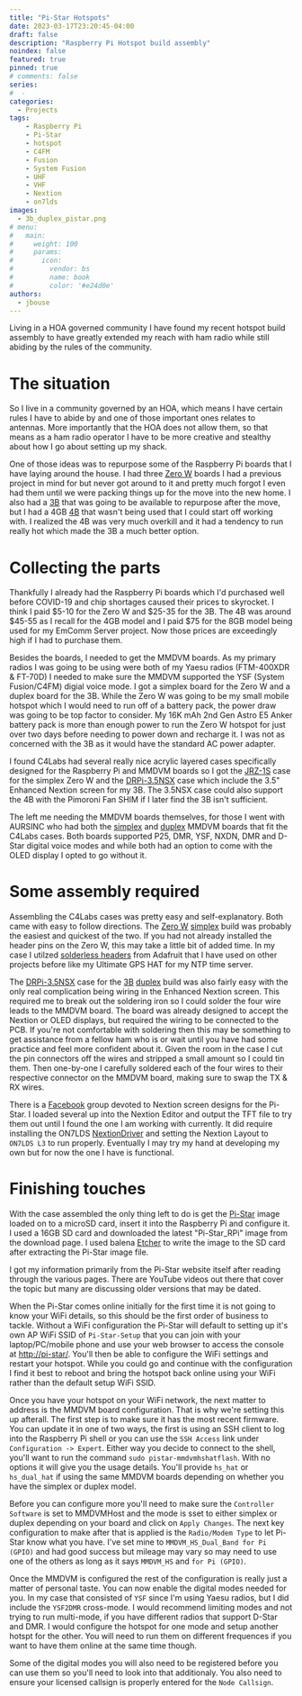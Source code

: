 ```yaml
---
title: "Pi-Star Hotspots"
date: 2023-03-17T23:20:45-04:00
draft: false
description: "Raspberry Pi Hotspot build assembly"
noindex: false
featured: true
pinned: true
# comments: false
series:
#  - 
categories:
  - Projects
tags:
    - Raspberry Pi
    - Pi-Star
    - hotspot
    - C4FM
    - Fusion
    - System Fusion
    - UHF
    - VHF
    - Nextion
    - on7lds
images:
  - 3b_duplex_pistar.png
# menu:
#   main:
#     weight: 100
#     params:
#       icon:
#         vendor: bs
#         name: book
#         color: '#e24d0e'
authors:
  - jbouse
---
```


Living in a HOA governed community I have found my recent hotspot build
assembly to have greatly extended my reach with ham radio while still
abiding by the rules of the community.

<!--more-->

# The situation

So I live in a community governed by an HOA, which means I have certain
rules I have to abide by and one of those important ones relates to antennas. More importantly that the HOA does not allow them, so that means
as a ham radio operator I have to be more creative and stealthy about how
I go about setting up my shack.

One of those ideas was to repurpose some of the Raspberry Pi boards that
I have laying around the house. I had three [Zero W] boards I had a previous
project in mind for but never got around to it and pretty much forgot I
even had them until we were packing things up for the move into the new
home. I also had a [3B] that was going to be available to repurpose after
the move, but I had a 4GB [4B] that wasn't being used that I could start off
working with. I realized the 4B was very much overkill and it had a
tendency to run really hot which made the 3B a much better option.

# Collecting the parts

Thankfully I already had the Raspberry Pi boards which I'd purchased well
before COVID-19 and chip shortages caused their prices to skyrocket. I
think I paid $5-10 for the Zero W and $25-35 for the 3B. The 4B was around $45-55 as I recall for the 4GB model and I paid $75 for the 8GB
model being used for my EmComm Server project. Now those prices are
exceedingly high if I had to purchase them.

Besides the boards, I needed to get the MMDVM boards. As my primary radios
I was going to be using were both of my Yaesu radios (FTM-400XDR & FT-70D)
I needed to make sure the MMDVM supported the YSF (System Fusion/C4FM)
digial voice mode. I got a simplex board for the Zero W and a duplex board
for the 3B. While the Zero W was going to be my small mobile hotspot which
I would need to run off of a battery pack, the power draw was going to be
top factor to consider. My 16K mAh 2nd Gen Astro E5 Anker battery pack is
more than enough power to run the Zero W hotspot for just over two days
before needing to power down and recharge it. I was not as concerned with
the 3B as it would have the standard AC power adapter.

I found C4Labs had several really nice acrylic layered cases specifically
designed for the Raspberry Pi and MMDVM boards so I got the [JRZ-1S] case
for the simplex Zero W and the [DRPi-3.5NSX] case which include the
3.5" Enhanced Nextion screen for my 3B. The 3.5NSX case could also support
the 4B with the Pimoroni Fan SHIM if I later find the 3B isn't sufficient.

The left me needing the MMDVM boards themselves, for those I went with
AURSINC who had both the [simplex] and [duplex] MMDVM boards that fit the
C4Labs cases. Both boards supported P25, DMR, YSF, NXDN, DMR and D-Star
digital voice modes and while both had an option to come with the OLED
display I opted to go without it.

# Some assembly required

Assembling the C4Labs cases was pretty easy and self-explanatory. Both
came with easy to follow directions. The [Zero W] [simplex] build was
probably the easiest and quickest of the two. If you had not already
installed the header pins on the Zero W, this may take a little bit of
added time. In my case I utilzed [solderless headers] from Adafruit that
I have used on other projects before like my Ultimate GPS HAT for my NTP
time server.

The [DRPi-3.5NSX] case for the [3B] [duplex] build was also fairly easy
with the only real complication being wiring in the Enhanced Nextion
screen. This required me to break out the soldering iron so I could
solder the four wire leads to the MMDVM board. The board was already
designed to accept the Nextion or OLED displays, but required the wiring
to be connected to the PCB. If you're not comfortable with soldering then
this may be something to get assistance from a fellow ham who is or wait
until you have had some practice and feel more confident about it. Given
the room in the case I cut the pin connectors off the wires and stripped
a small amount so I could tin them. Then one-by-one I carefully soldered
each of the four wires to their respective connector on the MMDVM board,
making sure to swap the TX & RX wires.

There is a [Facebook] group devoted to Nextion screen designs for the
Pi-Star. I loaded several up into the Nextion Editor and output the TFT
file to try them out until I found the one I am working with currently.
It did require installing the ON7LDS [NextionDriver] and setting the Nextion Layout to `ON7LDS L3` to run properly. Eventually I may try my
hand at developing my own but for now the one I have is functional.

# Finishing touches

With the case assembled the only thing left to do is get the [Pi-Star]
image loaded on to a microSD card, insert it into the Raspberry Pi and
configure it. I used a 16GB SD card and downloaded the latest
"Pi-Star_RPi" image from the download page. I used balena [Etcher] to
write the image to the SD card after extracting the Pi-Star image file.

I got my information primarily from the Pi-Star website itself after
reading through the various pages. There are YouTube videos out there
that cover the topic but many are discussing older versions that may
be dated.

When the Pi-Star comes online initially for the first time it is not
going to know your WiFi details, so this should be the first order of
business to tackle. Without a WiFi configuration the Pi-Star will default
to setting up it's own AP WiFi SSID of `Pi-Star-Setup` that you can join
with your laptop/PC/mobile phone and use your web browser to access the
console at [http://pi-star/](http://pi-star). You'll then be able to
configure the WiFi settings and restart your hotspot. While you could go
and continue with the configuration I find it best to reboot and bring
the hotspot back online using your WiFi rather than the default setup
WiFi SSID.

Once you have your hotspot on your WiFi network, the next matter to
address is the MMDVM board configuration. That is why we're setting this
up afterall. The first step is to make sure it has the most recent
firmware. You can update it in one of two ways, the first is using an
SSH client to log into the Raspberry Pi shell or you can use the
`SSH Access` link under `Configuration -> Expert`. Either way you decide
to connect to the shell, you'll want to run the command
`sudo pistar-mmdvmhshatflash`. With no options it will give you the usage
details. You'll provide `hs_hat` or `hs_dual_hat` if using the same MMDVM
boards depending on whether you have the simplex or duplex model.

Before you can configure more you'll need to make sure the `Controller
Software` is set to MMDVMHost and the mode is sset to either simplex or
duplex depending on your board and click on `Apply Changes`. The next
key configuration to make after that is applied is the `Radio/Modem Type`
to let Pi-Star know what you have. I've set mine to `MMDVM_HS_Dual_Band
for Pi (GPIO)` and had good success but mileage may vary so may need to
use one of the others as long as it says `MMDVM_HS` and `for Pi (GPIO)`.

Once the MMDVM is configured the rest of the configuration is really just
a matter of personal taste. You can now enable the digital modes needed
for you. In my case that consisted of `YSF` since I'm using Yaesu radios,
but I did include the `YSF2DMR` cross-mode. I would recommend limiting
modes and not trying to run multi-mode, if you have different radios that
support D-Star and DMR. I would configure the hotspot for one mode and
setup another hotspt for the other. You will need to run them on
different frequences if you want to have them online at the same time though.

Some of the digital modes you will also need to be registered before you
can use them so you'll need to look into that additionaly. You also need
to ensure your licensed callsign is properly entered for the `Node
Callsign`.

[Zero W]: https://www.raspberrypi.com/products/raspberry-pi-zero-w/ "Raspberry Pi Zero W"
[3B]: https://www.raspberrypi.com/products/raspberry-pi-3-model-b/ "Raspberry Pi 3B"
[4B]: https://www.raspberrypi.com/products/raspberry-pi-4-model-b/ "Raspberry Pi 4B"
[JRZ-1S]: https://a.co/d/bNN3uwt "JRZ-1S - C4Labs"
[DRPi-3.5NSX]: https://a.co/d/fT5pJUq "DRPi-3.5NSX - C4Labs"
[simplex]: https://a.co/d/daqqZrP "AURSINC simplex MMDVM hotspot board"
[duplex]: https://a.co/d/9oEP4Du "AURSINC duplex MMDVM hotspot board"
[solderless headers]: https://www.adafruit.com/product/3413 "GPIO Hammer Headers - Solderless Raspberry Pi Connectors"
[Facebook]: https://www.facebook.com/groups/Nextion "NEXTION - HAM-Radio screens"
[NextionDriver]: https://github.com/on7lds/NextionDriverInstaller "ON7LDS NextionDriverInstaller"
[Pi-Star]: https://www.pistar.uk/ "Pi-Star Digital Voice Software"
[Etcher]: https://www.balena.io/etcher "balena Etcher"